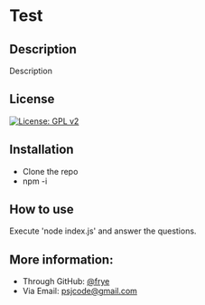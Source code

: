 # Test

## Description
Description


## License
[![License: GPL v2](https://img.shields.io/badge/License-GPL%20v2-blue.svg)](https://www.gnu.org/licenses/old-licenses/gpl-2.0.en.html)	
	

## Installation
- Clone the repo
- npm -i



## How to use
Execute 'node index.js' and answer the questions. 






## More information:
- Through GitHub: [@frye](https://github.com/frye)
- Via Email: psjcode@gmail.com
	